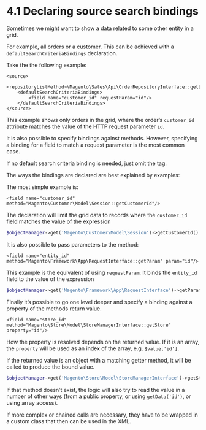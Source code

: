 # 4.1 Declaring source search bindings

Sometimes we might want to show a data related to some other entity in a grid.

For example, all orders or a customer. This can be achieved with a `defaultSearchCriteriaBindings` declaration.


Take the the following example:


```markup
<source>
    <repositoryListMethod>\Magento\Sales\Api\OrderRepositoryInterface::getList</repositoryListMethod>
    <defaultSearchCriteriaBindings>
        <field name="customer_id" requestParam="id"/>
    </defaultSearchCriteriaBindings>
</source>
```


This example shows only orders in the grid, where the order’s `customer_id` attribute matches the value of the HTTP request parameter `id`.

It is also possible to specify bindings against methods. However, specifying a binding for a field to match a request parameter is the most common case.


If no default search criteria binding is needed, just omit the tag.


The ways the bindings are declared are best explained by examples:


The most simple example is:

```markup
<field name="customer_id" method="Magento\Customer\Model\Session::getCustomerId"/>
```

The declaration will limit the grid data to records where the `customer_id` field matches the value of the expression

```php
$objectManager->get('Magento\Customer\Model\Session')->getCustomerId()
```


It is also possible to pass parameters to the method:

```markup
<field name="entity_id" method="Magento\Framework\App\RequestInterface::getParam" param="id"/>
```

This example is the equivalent of using `requestParam`. It binds the `entity_id` field to the value of the expression

```php
$objectManager->get('Magento\Framework\App\RequestInterface')->getParam('id');
```


Finally it’s possible to go one level deeper and specify a binding against a property of the methods return value.

```markup
<field name="store_id" method="Magento\Store\Model\StoreManagerInterface::getStore" property="id"/>
```

How the property is resolved depends on the returned value. If it is an array, the `property` will be used as an index of the array, e.g. `$value['id']`.

If the returned value is an object with a matching getter method, it will be called to produce the bound value.

```php
$objectManager->get('Magento\Store\Model\StoreManagerInterface')->getStore()->getId();
```

If that method doesn’t exist, the logic will also try to read the value in a number of other ways (from a public property, or using `getData('id')`, or using array access).


If more complex or chained calls are necessary, they have to be wrapped in a custom class that then can be used in the XML.